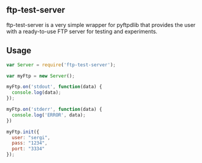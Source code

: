 ## ftp-test-server

ftp-test-server is a very simple  wrapper for pyftpdlib that provides the user with a ready-to-use
FTP server for testing and experiments.

## Usage

```javascript
var Server = require('ftp-test-server');

var myFtp = new Server();

myFtp.on('stdout', function(data) {
  console.log(data);
});

myFtp.on('stderr', function(data) {
  console.log('ERROR', data);
})

myFtp.init({
  user: "sergi",
  pass: "1234",
  port: "3334"
});
```

